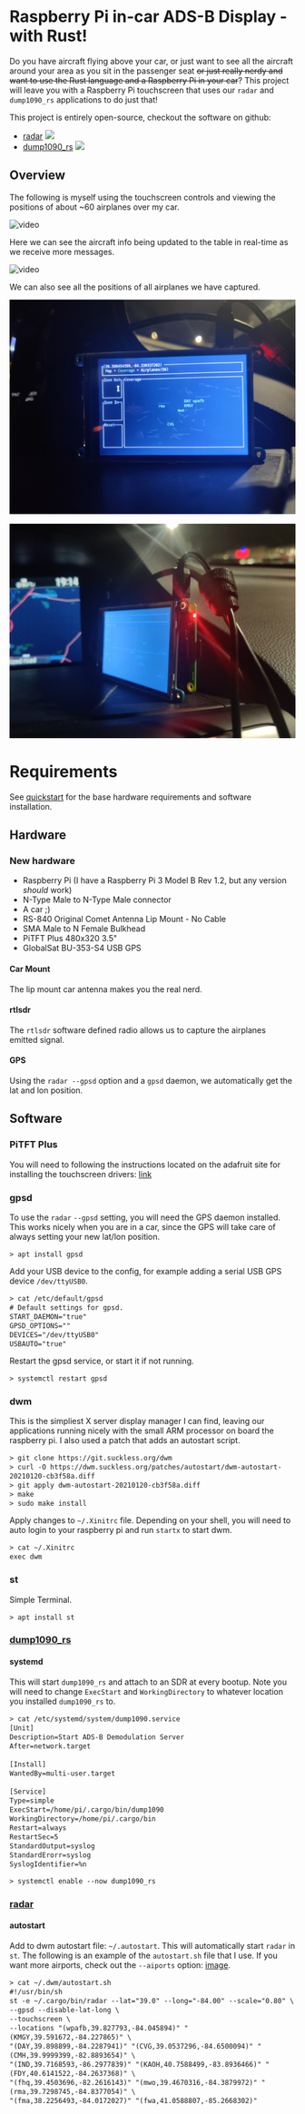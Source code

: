 # Raspberry Pi in-car ADS-B Display - with Rust!

Do you have aircraft flying above your car, or just want to see all the aircraft around your area as you sit in the passenger seat
~~or just really nerdy and want to use the Rust language and a Raspberry Pi in your car~~?
This project will leave you with a Raspberry Pi touchscreen that uses our `radar` and `dump1090_rs` applications to do just that!

This project is entirely open-source, checkout the software on github: 
- [radar](https://github.com/rsadsb/adsb_deku/)
![](https://img.shields.io/github/stars/rsadsb/adsb_deku?label=stars&style=flat-square)
- [dump1090_rs](https://github.com/rsadsb/dump1090_rs/)
![](https://img.shields.io/github/stars/rsadsb/dump1090_rs?label=stars&style=flat-square)

## Overview
The following is myself using the touchscreen controls and viewing the positions of about ~60 airplanes over my car.

![video](media/radar_main_v0.5.0.gif)

Here we can see the aircraft info being updated to the table in real-time as we receive more messages.

![video](media/radar_airplanes_v0.5.0.gif)

We can also see all the positions of all airplanes we have captured.

![picture](media/radar_coverage_v0.5.0.jpg)

![picture](media/radar_side_v0.5.0.jpg)


# Requirements
See [quickstart](quickstart.md) for the base hardware requirements and software installation.

## Hardware
### New hardware
- Raspberry Pi (I have a Raspberry Pi 3 Model B Rev 1.2, but any version *should* work)
- N-Type Male to N-Type Male connector
- A car ;)
- RS-840 Original Comet Antenna Lip Mount - No Cable
- SMA Male to N Female Bulkhead
- PiTFT Plus 480x320 3.5"
- GlobalSat BU-353-S4 USB GPS


#### Car Mount
The lip mount car antenna makes you the real nerd.

#### rtlsdr 
The `rtlsdr` software defined radio allows us to capture the airplanes emitted signal.

#### GPS
Using the `radar --gpsd` option and a `gpsd` daemon, we automatically get the lat and lon position.

## Software

### PiTFT Plus
You will need to following the instructions located on the adafruit site for installing the touchscreen drivers:
[link](https://learn.adafruit.com/adafruit-pitft-3-dot-5-touch-screen-for-raspberry-pi)

### gpsd
To use the `radar` `--gpsd` setting, you will need the GPS daemon installed. This works nicely when you are in a car, since the GPS will take care of always setting your new lat/lon position.
```shell
> apt install gpsd
```

Add your USB device to the config, for example adding a serial USB GPS device `/dev/ttyUSB0`.
```shell
> cat /etc/default/gpsd
# Default settings for gpsd.
START_DAEMON="true"
GPSD_OPTIONS=""
DEVICES="/dev/ttyUSB0"
USBAUTO="true"
```

Restart the gpsd service, or start it if not running.
```
> systemctl restart gpsd
```
### dwm
This is the simpliest X server display manager I can find, leaving our applications running nicely with
the small ARM processor on board the raspberry pi. I also used a patch that adds an autostart script.

```shell
> git clone https://git.suckless.org/dwm
> curl -O https://dwm.suckless.org/patches/autostart/dwm-autostart-20210120-cb3f58a.diff
> git apply dwm-autostart-20210120-cb3f58a.diff
> make
> sudo make install
```

Apply changes to `~/.Xinitrc` file. Depending on your shell, you will need to auto login to your
raspberry pi and run `startx` to start dwm.
```shell
> cat ~/.Xinitrc
exec dwm
```

### st
Simple Terminal.
```
> apt install st
```

### [dump1090_rs](https://github.com/rsadsb/dump1090_rs)
#### systemd
This will start `dump1090_rs` and attach to an SDR at every bootup.
Note you will need to change `ExecStart` and `WorkingDirectory` to whatever location you installed `dump1090_rs` to.
```
> cat /etc/systemd/system/dump1090.service
[Unit]
Description=Start ADS-B Demodulation Server
After=network.target

[Install]
WantedBy=multi-user.target

[Service]
Type=simple
ExecStart=/home/pi/.cargo/bin/dump1090
WorkingDirectory=/home/pi/.cargo/bin
Restart=always
RestartSec=5
StandardOutput=syslog
StandardErorr=syslog
SyslogIdentifier=%n
```

```
> systemctl enable --now dump1090_rs
```

### [radar](https://github.com/rsadsb/adsb_deku)
#### autostart

Add to dwm autostart file: `~/.autostart`. This will automatically start `radar` in `st`.
The following is an example of the `autostart.sh` file that I use.
If you want more airports, check out the `--aiports` option: [image](https://user-images.githubusercontent.com/15236002/151717559-c1692dc8-4ce7-42c6-bbe7-0bf9a24338ab.png).
```
> cat ~/.dwm/autostart.sh
#!/usr/bin/sh
st -e ~/.cargo/bin/radar --lat="39.0" --long="-84.00" --scale="0.80" \
--gpsd --disable-lat-long \
--touchscreen \
--locations "(wpafb,39.827793,-84.045894)" "(KMGY,39.591672,-84.227865)" \
"(DAY,39.898899,-84.2287941)" "(CVG,39.0537296,-84.6500094)" "(CMH,39.9999399,-82.8893654)" \
"(IND,39.7168593,-86.2977839)" "(KAOH,40.7588499,-83.8936466)" "(FDY,40.6141522,-84.2637368)" \
"(fhq,39.4503696,-82.2616143)" "(mwo,39.4670316,-84.3879972)" "(rma,39.7298745,-84.8377054)" \
"(fma,38.2256493,-84.0172027)" "(fwa,41.0588807,-85.2668302)"
```
